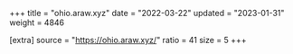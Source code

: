 +++
title = "ohio.araw.xyz"
date = "2022-03-22"
updated = "2023-01-31"
weight = 4846

[extra]
source = "https://ohio.araw.xyz/"
ratio = 41
size = 5
+++
